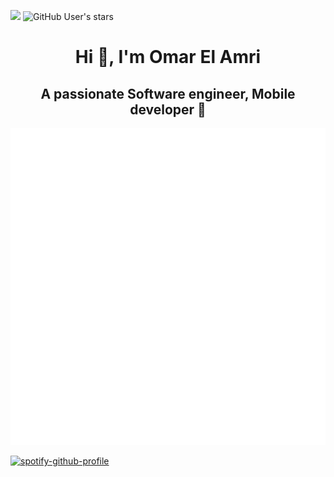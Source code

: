 ![](https://komarev.com/ghpvc/?username=omaarelamri&color=brightgreen&style=plastic)
<img alt="GitHub User's stars" src="https://img.shields.io/github/stars/OMAARELAMRI?style=social">
<h1 align="center">Hi 👋, I'm Omar El Amri </h1>
<h2 align="center">A passionate Software engineer, Mobile developer 📱</h2> 

![Metrics](/github-metrics.svg) 

[![spotify-github-profile](https://spotify-github-profile.vercel.app/api/view?uid=af5taeeoso7bhnpploexylznw&cover_image=true&theme=default&show_offline=true&background_color=121212&interchange=false&bar_color_cover=true)](https://spotify-github-profile.vercel.app/api/view?uid=af5taeeoso7bhnpploexylznw&redirect=true)




